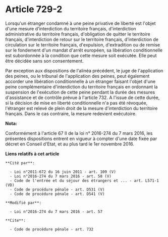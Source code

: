 # Article 729-2

Lorsqu'un étranger condamné à une peine privative de liberté est l'objet d'une mesure      d'interdiction du territoire
français, d'interdiction administrative du territoire français, d'obligation de quitter le territoire français,
d'interdiction de retour sur le territoire français, d'interdiction de circulation sur le territoire français, d'expulsion,
d'extradition ou de remise sur le fondement d'un mandat d'arrêt européen, sa libération conditionnelle est subordonnée à la
condition que cette mesure soit exécutée. Elle peut être décidée sans son consentement. 

Par exception aux dispositions de l'alinéa précédent, le juge de l'application des peines, ou le tribunal de l'application
des peines, peut également accorder une libération conditionnelle à un étranger faisant l'objet d'une peine complémentaire
d'interdiction du territoire français en ordonnant la suspension de l'exécution de cette peine pendant la durée des mesures
d'assistance et de contrôle prévue à l'article 732. A l'issue de cette durée, si la décision de mise en liberté
conditionnelle n'a pas été révoquée, l'étranger est relevé de plein droit de la mesure d'interdiction du territoire français.
Dans le cas contraire, la mesure redevient exécutoire.

**Nota:**

Conformément à l'article 67 II de la loi n° 2016-274 du 7 mars 2016, les présentes dispositions entrent en vigueur à compter
d'une date fixée par décret en Conseil d'Etat, et au plus tard le 1er novembre 2016.

**Liens relatifs à cet article**

	**Cité par**:

	  - Loi n°2011-672 du 16 juin 2011 - art. 109 (V)
	  - Loi n°2016-274 du 7 mars 2016 - art. 58 (V)
	  - Code de l'entrée et du séjour des étrangers et ... - art. L571-1 (VD)
	  - Code de procédure pénale - art. D531 (V)
	  - Code de procédure pénale - art. D541 (V)

	**Modifié par**:

	  - Loi n°2016-274 du 7 mars 2016 - art. 57

	**Cite**:

	  - Code de procédure pénale - art. 732
